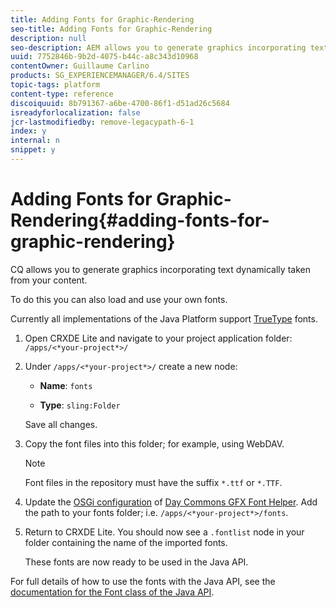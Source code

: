 ```yaml
---
title: Adding Fonts for Graphic-Rendering
seo-title: Adding Fonts for Graphic-Rendering
description: null
seo-description: AEM allows you to generate graphics incorporating text dynamically taken from your content
uuid: 7752846b-9b2d-4075-b44c-a8c343d10968
contentOwner: Guillaume Carlino
products: SG_EXPERIENCEMANAGER/6.4/SITES
topic-tags: platform
content-type: reference
discoiquuid: 8b791367-a6be-4700-86f1-d51ad26c5684
isreadyforlocalization: false
jcr-lastmodifiedby: remove-legacypath-6-1
index: y
internal: n
snippet: y
---
```


# Adding Fonts for Graphic-Rendering{#adding-fonts-for-graphic-rendering}

CQ allows you to generate graphics incorporating text dynamically taken from your content.

To do this you can also load and use your own fonts.

Currently all implementations of the Java Platform support [TrueType](http://en.wikipedia.org/wiki/Truetype) fonts.

1. Open CRXDE Lite and navigate to your project application folder:  
   `/apps/<*your-project*>/`  

1. Under `/apps/<*your-project*>/` create a new node:

    * **Name**: `fonts`
    
    * **Type**: `sling:Folder`

   Save all changes.

1. Copy the font files into this folder; for example, using WebDAV.

   >[!NOTE]
   >
   >Font files in the repository must have the suffix `*.ttf` or `*.TTF`.

1. Update the [OSGi configuration](../../deploying/using/configuring-osgi.md) of [Day Commons GFX Font Helper](../../deploying/using/osgi-configuration-settings.md#daycommonsgfxfonthelper). Add the path to your fonts folder; i.e. `/apps/<*your-project*>/fonts`.  

1. Return to CRXDE Lite. You should now see a `.fontlist` node in your folder containing the name of the imported fonts.

   These fonts are now ready to be used in the Java API.

For full details of how to use the fonts with the Java API, see the [documentation for the Font class of the Java API](http://download.oracle.com/javase/6/docs/api/java/awt/Font.html).  


